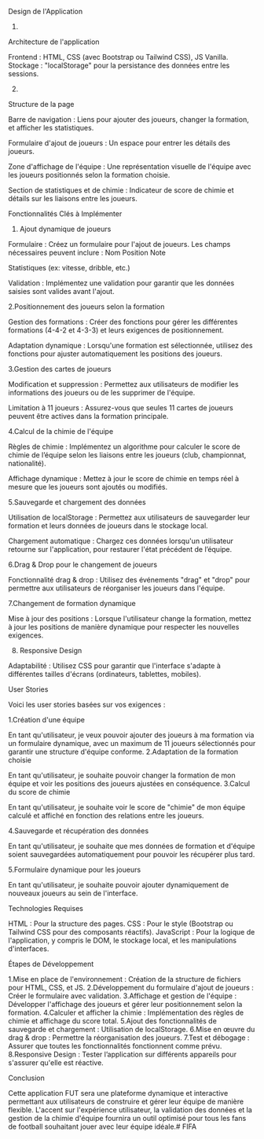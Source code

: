 Design de l'Application

1. 
Architecture de l'application

Frontend : HTML, CSS (avec Bootstrap ou Tailwind CSS), JS Vanilla.
Stockage : "localStorage" pour la persistance des données entre les sessions.

2. 
Structure de la page

Barre de navigation : Liens pour ajouter des joueurs, changer la formation, et afficher les statistiques.

Formulaire d'ajout de joueurs : Un espace pour entrer les détails des joueurs.

Zone d'affichage de l'équipe : Une représentation visuelle de l'équipe avec les joueurs positionnés selon la formation choisie.

Section de statistiques et de chimie : Indicateur de score de chimie et détails sur les liaisons entre les joueurs.

Fonctionnalités Clés à Implémenter

1. Ajout dynamique de joueurs

Formulaire : Créez un formulaire pour l'ajout de joueurs. Les champs nécessaires peuvent inclure :
Nom
Position
Note

Statistiques (ex: vitesse, dribble, etc.)

Validation : Implémentez une validation pour garantir que les données saisies sont valides avant l'ajout.

2.Positionnement des joueurs selon la formation

Gestion des formations : Créer des fonctions pour gérer les différentes formations (4-4-2 et 4-3-3) et leurs exigences de positionnement.

Adaptation dynamique : Lorsqu'une formation est sélectionnée, utilisez des fonctions pour ajuster automatiquement les positions des joueurs.

3.Gestion des cartes de joueurs

Modification et suppression : Permettez aux utilisateurs de modifier les informations des joueurs ou de les supprimer de l'équipe.

Limitation à 11 joueurs : Assurez-vous que seules 11 cartes de joueurs peuvent être actives dans la formation principale.

4.Calcul de la chimie de l'équipe

Règles de chimie : Implémentez un algorithme pour calculer le score de chimie de l’équipe selon les liaisons entre les joueurs (club, championnat, nationalité).

Affichage dynamique : Mettez à jour le score de chimie en temps réel à mesure que les joueurs sont ajoutés ou modifiés.

5.Sauvegarde et chargement des données

Utilisation de localStorage : Permettez aux utilisateurs de sauvegarder leur formation et leurs données de joueurs dans le stockage local.

Chargement automatique : Chargez ces données lorsqu'un utilisateur retourne sur l'application, pour restaurer l'état précédent de l’équipe.

6.Drag & Drop pour le changement de joueurs

Fonctionnalité drag & drop : Utilisez des événements 
"drag" et "drop" pour permettre aux utilisateurs de réorganiser les joueurs dans l'équipe.

7.Changement de formation dynamique

Mise à jour des positions : Lorsque l'utilisateur change la formation, mettez à jour les positions de manière dynamique pour respecter les nouvelles exigences.

8. Responsive Design

Adaptabilité : Utilisez CSS pour garantir que l'interface s'adapte à différentes tailles d'écrans (ordinateurs, tablettes, mobiles).

User Stories

Voici les user stories basées sur vos exigences :


1.Création d'une équipe

En tant qu'utilisateur, je veux pouvoir ajouter des joueurs à ma formation via un formulaire dynamique, avec un maximum de 11 joueurs sélectionnés pour garantir une structure d'équipe conforme.
2.Adaptation de la formation choisie

En tant qu'utilisateur, je souhaite pouvoir changer la formation de mon équipe et voir les positions des joueurs ajustées en conséquence.
3.Calcul du score de chimie

En tant qu'utilisateur, je souhaite voir le score de "chimie" de mon équipe calculé et affiché en fonction des relations entre les joueurs.

4.Sauvegarde et récupération des données

En tant qu'utilisateur, je souhaite que mes données de formation et d'équipe soient sauvegardées automatiquement pour pouvoir les récupérer plus tard.

5.Formulaire dynamique pour les joueurs

En tant qu'utilisateur, je souhaite pouvoir ajouter dynamiquement de nouveaux joueurs au sein de l'interface.

Technologies Requises

HTML : Pour la structure des pages.
CSS : Pour le style (Bootstrap ou Tailwind CSS pour des composants réactifs).
JavaScript : Pour la logique de l'application, y compris le DOM, le stockage local, et les manipulations d'interfaces.

Étapes de Développement

1.Mise en place de l'environnement : Création de la structure de fichiers pour HTML, CSS, et JS.
2.Développement du formulaire d'ajout de joueurs : Créer le formulaire avec validation.
3.Affichage et gestion de l'équipe : Développer l'affichage des joueurs et gérer leur positionnement selon la formation.
4.Calculer et afficher la chimie : Implémentation des règles de chimie et affichage du score total.
5.Ajout des fonctionnalités de sauvegarde et chargement : Utilisation de localStorage.
6.Mise en œuvre du drag & drop : Permettre la réorganisation des joueurs.
7.Test et débogage : Assurer que toutes les fonctionnalités fonctionnent comme prévu.
8.Responsive Design : Tester l’application sur différents appareils pour s'assurer qu'elle est réactive.

Conclusion

Cette application FUT sera une plateforme dynamique et interactive permettant aux utilisateurs de construire et gérer leur équipe de manière flexible. L'accent sur l'expérience utilisateur, la validation des données et la gestion de la chimie d'équipe fournira un outil optimisé pour tous les fans de football souhaitant jouer avec leur équipe idéale.# FIFA
